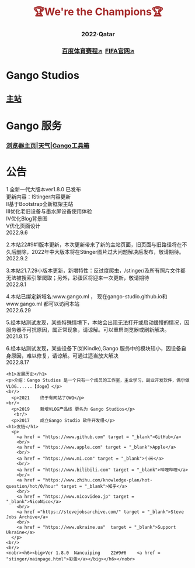 <html><!--https://pic1.zhimg.com/80/v2-877222e61d52797f9bc33951fdd88eb0_720w.webp?source=1940ef5c-->
  <head>
    <meta charset="UTF-8">
  </head>
  <body>
    <h1 style = "color:#A52A2A;" align = "center">🏆We're the Champions🏆</h1>
    <h3  align = "center">2022·Qatar</h3>
    <h3  align = "center" target = "_blank"><a href = "https://tiyu.baidu.com/match/%E4%B8%96%E7%95%8C%E6%9D%AF/from/baidu_aladdin" target = "_blank">百度体育赛程↗</a>&nbsp;&nbsp;<a href = "https://www.fifaplus.com" target = "_blank">FIFA官网↗</a></h3>
    <!--<h3 style = "color:red;" align = "center" target = "_blank"><a href ="https://stevejobsarchive.com/">Steve Jobs Archive</a><h3>-->
    <h1>Gango Studios</h1>
      <h2><a href = "https://gango-studio.github.io/main.html">主站</a>
        <br/>   
    <h1>Gango 服务</h1>
    <h3><a href = "serves/blank.html" target = "_blank">浏览器主页</a>|<a href = "serves/weather.html" target = "_blank">天气</a>|<a href = "https://gango-studio.github.io/serves/tools/indexpage.html" target = "_blank">Gango工具箱</a>
        <br/>
    </h3>
    <h1>公告</h1>
      <p>   1.全新一代大版本ver1.8.0 已发布<br/>更新内容：ⅠStinger内容更新<br/>Ⅱ基于Bootstrap全新框架主站<br/>Ⅲ优化老旧设备与墨水屏设备使用体验<br/>Ⅳ优化Blog背景图<br/>Ⅴ优化页面设计<br/>        2022.9.6</p>
      <p>   2.本站22#9#1版本更新，本次更新带来了新的主站页面，旧页面与旧路径将在不久后删除，2022年中大版本将在Stinger图片过大问题解决后发布，敬请期待。<br/>        2022.9.2</p>
      <p>   3.本站21.7.29小版本更新，新增特性：反过度爬虫，/stinger/及所有照片文件都无法被搜索引擎爬取；另外，彩蛋区将迎来一次更新，敬请期待<br/>        2022.8.1</p>
      <p>   4.本站已绑定新域名:www.gango.ml ， 现在gango-studio.github.io和www.gango.ml 都可以访问本站<br/>        2022.6.29</p>
      <p>   5.经本站测试发现，某些特殊情境下，本站会出现无法打开或启动缓慢的情况，因服务器不可抗原因，属正常现象，请谅解。可以重启浏览器或刷新解决。<br/>        2021.8.15</p>
      <p>   6.经本站测试发现，某些设备下(如Kindle),Gango 服务中的模块较小，因设备自身原因，难以修复，请谅解。可通过适当放大解决<br/>        2022.8.17</p>

    <h1>发展历史</h1>
    <p>介绍：Gango Studios 是一个只有一个成员的工作室，主业学习，副业开发软件，偶尔做VLOG......【doge】</p>
    <br/>
      <p>2021    终于有网站了QWQ</p> 
    <br/>
      <p>2019    新增VLOG产品线 更名为 Gango Studios</p>
       <br/>
      <p>2017    成立Gango Studio 软件开发组</p>
    <h1>友链</h1>
      <p>
        <a href = "https://www.github.com" target = "_blank">GitHub</a>
        <br/>
        <a href = "https://www.apple.com" target = "_blank">Apple</a>
        <br/> 
        <a href = "https://www.mi.com" target = "_blank">小米</a>
        <br/>
        <a href = "https://www.bilibili.com" target = "_blank">哔哩哔哩</a>
        <br/>
        <a href = "https://www.zhihu.com/knowledge-plan/hot-question/hot/0/hour" target = "_blank">知乎</a>
        <br/>
        <a href = "https://www.nicovideo.jp" target = "_blank">NicoNico</a>
        <br/>
        <a href ="https://stevejobsarchive.com/" target = "_blank">Steve Jobs Archive</a>
        <br/>
        <a href = "https://www.ukraine.ua"  target = "_blank">Support Ukraine</a>
      </p> 
    <br/>
    <br/>
    <nobr><h6><big>Ver 1.8.0  Nancuiping    22#9#6    <a href = "stinger/mainpage.html">彩蛋</a></big></h6></nobr>
  <!--</body>-->
<!--</html>-->
<!-- Developed by Gango Studios , Sam Mu  -->
